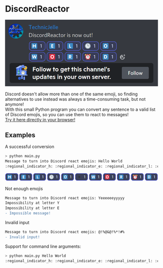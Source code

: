 # DiscordReactor

![Promo image](.github/images/promo.png "Promo image")

Discord doesn't allow more than one of the same emoji, so finding alternatives to use instead was always a time-consuming task, but not anymore!\
With this small Python program you can convert any sentence to a valid list of Discord emojis, so you can use them to react to messages!\
[Try it here directly in your browser!](https://www.online-python.com/iu8ezx40hV)

## Examples
A successful conversion
```bash
> python main.py
Message to turn into Discord react emojis: Hello World
:regional_indicator_h: :regional_indicator_e: :regional_indicator_l: :clock3: :regional_indicator_o: :black_small_square: :regional_indicator_w: :o2: :regional_indicator_r: :alarm_clock: :regional_indicator_d:
```
![Hello World](.github/images/ex_helloworld.png "Hello World")

Not enough emojis
```diff
Message to turn into Discord react emojis: Yeeeeeeyyyyy
Impossibility at letter Y
Impossibility at letter E
- Impossible message!
```

Invalid input
```diff
Message to turn into Discord react emojis: @!%@&@!%*!#%
- Invalid input!
```

Support for command line arguments:
```bash
> python main.py Hello World
:regional_indicator_h: :regional_indicator_e: :regional_indicator_l: :clock3: :regional_indicator_o: :black_small_square: :regional_indicator_w: :o2: :regional_indicator_r: :alarm_clock: :regional_indicator_d:
```
